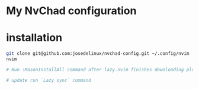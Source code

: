 # My NvChad configuration

# installation

```bash
git clone git@github.com:josedelinux/nvchad-config.git ~/.config/nvim
nvim

# Run :MasonInstallAll command after lazy.nvim finishes downloading plugins.

# update run `Lazy sync` command
```
